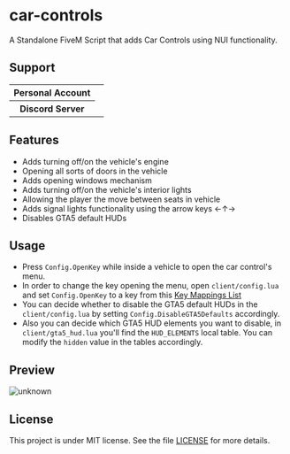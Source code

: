 # car-controls
A Standalone FiveM Script that adds Car Controls using NUI functionality.

## Support

<table>
    <tr>
        <th>Personal Account</th>
        <td><img src="https://dcbadge.limes.pink/api/shield/311897788206153730" alt="" /></td>
    </tr>
        <th>Discord Server</th>
        <td><a target="_blank" href="https://discord.gg/87MZnFQv9y"><img src="https://dcbadge.limes.pink/api/server/87MZnFQv9y" alt="" /></a></td>
    </tr>
</table>

## Features
- Adds turning off/on the vehicle's engine
- Opening all sorts of doors in the vehicle
- Adds opening windows mechanism
- Adds turning off/on the vehicle's interior lights
- Allowing the player the move between seats in vehicle
- Adds signal lights functionality using the arrow keys ←↑→
- Disables GTA5 default HUDs

## Usage
- Press `Config.OpenKey` while inside a vehicle to open the car control's menu.
- In order to change the key opening the menu, open `client/config.lua` and set `Config.OpenKey` to a key from this [Key Mappings List](https://docs.fivem.net/docs/game-references/input-mapper-parameter-ids/keyboard/)
- You can decide whether to disable the GTA5 default HUDs in the `client/config.lua` by setting `Config.DisableGTA5Defaults` accordingly.
- Also you can decide which GTA5 HUD elements you want to disable, in `client/gta5_hud.lua` you'll find the `HUD_ELEMENTS` local table. You can modify the `hidden` value in the tables accordingly.

## Preview

![unknown](https://i.ibb.co/6ytPxRS/image.png)

## License

This project is under MIT license. See the file [LICENSE](LICENSE) for more details.

